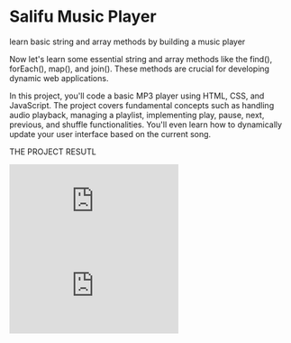 # Salifu Music Player

learn basic string and array methods by building a music player

Now let's learn some essential string and array methods like the find(), forEach(), map(), and join(). These methods are crucial for developing dynamic web applications.

In this project, you'll code a basic MP3 player using HTML, CSS, and JavaScript. The project covers fundamental concepts such as handling audio playback, managing a playlist, implementing play, pause, next, previous, and shuffle functionalities. You'll even learn how to dynamically update your user interface based on the current song.

THE PROJECT RESUTL

![music player 1](https://github.com/Plug2740/Music-Player/edit/main/README.md)
![music player 2](https://github.com/Plug2740/Music-Player/edit/main/README.md)
